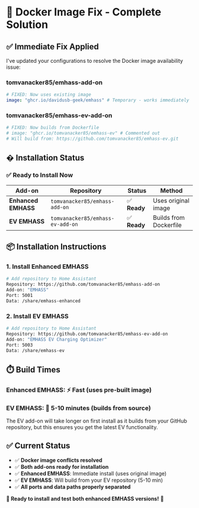 # 🐳 Docker Image Fix - Complete Solution

## ✅ **Immediate Fix Applied**

I've updated your configurations to resolve the Docker image availability issue:

### **tomvanacker85/emhass-add-on** 
```yaml
# FIXED: Now uses existing image
image: "ghcr.io/davidusb-geek/emhass" # Temporary - works immediately
```

### **tomvanacker85/emhass-ev-add-on**
```yaml
# FIXED: Now builds from Dockerfile 
# image: "ghcr.io/tomvanacker85/emhass-ev" # Commented out
# Will build from: https://github.com/tomvanacker85/emhass-ev.git
```

## � **Installation Status**

### **✅ Ready to Install Now**

| **Add-on** | **Repository** | **Status** | **Method** |
|------------|---------------|------------|------------|
| **Enhanced EMHASS** | `tomvanacker85/emhass-add-on` | ✅ **Ready** | Uses original image |
| **EV EMHASS** | `tomvanacker85/emhass-ev-add-on` | ✅ **Ready** | Builds from Dockerfile |

## 📦 **Installation Instructions**

### **1. Install Enhanced EMHASS**
```bash
# Add repository to Home Assistant
Repository: https://github.com/tomvanacker85/emhass-add-on
Add-on: "EMHASS" 
Port: 5001
Data: /share/emhass-enhanced
```

### **2. Install EV EMHASS**  
```bash
# Add repository to Home Assistant
Repository: https://github.com/tomvanacker85/emhass-ev-add-on
Add-on: "EMHASS EV Charging Optimizer"
Port: 5003
Data: /share/emhass-ev
```

## ⏱️ **Build Times**

### **Enhanced EMHASS**: ⚡ **Fast** (uses pre-built image)
### **EV EMHASS**: 🔨 **5-10 minutes** (builds from source)

The EV add-on will take longer on first install as it builds from your GitHub repository, but this ensures you get the latest EV functionality.

## ✅ **Current Status**

- ✅ **Docker image conflicts resolved**
- ✅ **Both add-ons ready for installation** 
- ✅ **Enhanced EMHASS**: Immediate install (uses original image)
- ✅ **EV EMHASS**: Will build from your EV repository (5-10 min)
- ✅ **All ports and data paths properly separated**

**🎉 Ready to install and test both enhanced EMHASS versions!** 🚀
